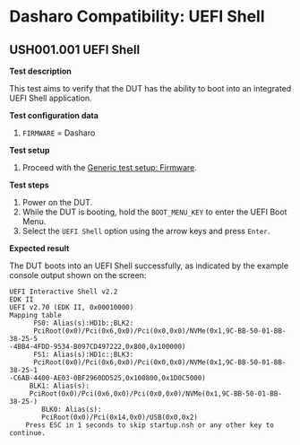 # Dasharo Compatibility: UEFI Shell

## USH001.001 UEFI Shell

**Test description**

This test aims to verify that the DUT has the ability to boot into an integrated
UEFI Shell application.

**Test configuration data**

1. `FIRMWARE` = Dasharo

**Test setup**

1. Proceed with the
   [Generic test setup: Firmware](../generic-test-setup.md#firmware).

**Test steps**

1. Power on the DUT.
1. While the DUT is booting, hold the `BOOT_MENU_KEY` to enter the UEFI Boot
    Menu.
1. Select the `UEFI Shell` option using the arrow keys and press `Enter`.

**Expected result**

The DUT boots into an UEFI Shell successfully, as indicated by the example
console output shown on the screen:

```text
UEFI Interactive Shell v2.2
EDK II
UEFI v2.70 (EDK II, 0x00010000)
Mapping table
      FS0: Alias(s):HD1b:;BLK2:
      PciRoot(0x0)/Pci(0x6,0x0)/Pci(0x0,0x0)/NVMe(0x1,9C-BB-50-01-BB-38-25-5
-4BB4-4FDD-9534-B097CD497222,0x800,0x100000)
      FS1: Alias(s):HD1c:;BLK3:
      PciRoot(0x0)/Pci(0x6,0x0)/Pci(0x0,0x0)/NVMe(0x1,9C-BB-50-01-BB-38-25-1
-C6AB-4400-AE03-0BF2960DD525,0x100800,0x1D0C5000)
     BLK1: Alias(s):
     PciRoot(0x0)/Pci(0x6,0x0)/Pci(0x0,0x0)/NVMe(0x1,9C-BB-50-01-BB-38-25-)
        BLK0: Alias(s):
        PciRoot(0x0)/Pci(0x14,0x0)/USB(0x0,0x2)
    Press ESC in 1 seconds to skip startup.nsh or any other key to continue.
```
